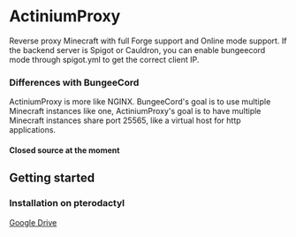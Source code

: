 # ActiniumProxy

Reverse proxy Minecraft with full Forge support and Online mode support. If the backend server is Spigot or Cauldron, you can enable bungeecord mode through spigot.yml to get the correct client IP.

### Differences with BungeeCord

ActiniumProxy is more like NGINX. BungeeCord's goal is to use multiple Minecraft instances like one, ActiniumProxy's goal is to have multiple Minecraft instances share port 25565, like a virtual host for http applications.

#### Closed source at the moment

## Getting started

### Installation on pterodactyl

[Google Drive](https://drive.google.com/file/d/1Gucpo8o5cWijXjgI3YrEXZeEFwETBpQ4/view)

